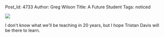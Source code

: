 Post_Id: 4733
Author: Greg Wilson
Title: A Future Student
Tags: noticed

<p><img src="{{root_path}}/files/2012/04/IMG_4325.jpg" /></p>
<p>I don't know what we'll be teaching in 20 years, but I hope Tristan Davis will be there to learn.</p>
